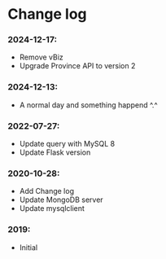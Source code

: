 # Change log

### 2024-12-17:
- Remove vBiz
- Upgrade Province API to version 2

### 2024-12-13:
- A normal day and something happend ^.^

### 2022-07-27:
- Update query with MySQL 8
- Update Flask version

### 2020-10-28: 
- Add Change log
- Update MongoDB server
- Update mysqlclient

### 2019:
- Initial

